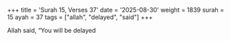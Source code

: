 +++
title = 'Surah 15, Verses 37'
date = '2025-08-30'
weight = 1839
surah = 15
ayah = 37
tags = ["allah", "delayed", "said"]
+++

Allah said, “You will be delayed